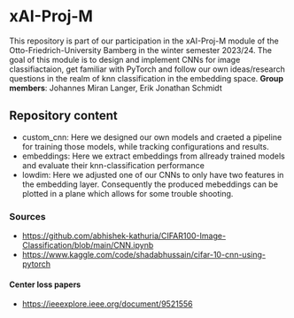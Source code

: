 # xAI-Proj-M
This repository is part of our participation in the xAI-Proj-M module of the Otto-Friedrich-University Bamberg in the winter semester 2023/24.
The goal of this module is to design and implement CNNs for image classifiactaion, get familiar with PyTorch and follow our own ideas/research questions in the realm of knn classification in the embedding space.
**Group members**: Johannes Miran Langer, Erik Jonathan Schmidt

## Repository content
- custom_cnn: Here we designed our own models and craeted a pipeline for training those models, while tracking configurations and results.
- embeddings: Here we extract embeddings from allready trained models and evaluate their knn-classification performance
- lowdim: Here we adjusted one of our CNNs to only have two features in the embedding layer. Consequently the produced mebeddings can be plotted in a plane which allows for some trouble shooting. 

### Sources
- https://github.com/abhishek-kathuria/CIFAR100-Image-Classification/blob/main/CNN.ipynb
- https://www.kaggle.com/code/shadabhussain/cifar-10-cnn-using-pytorch

#### Center loss papers
- https://ieeexplore.ieee.org/document/9521556
